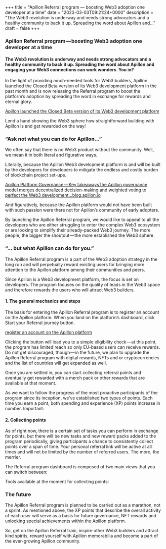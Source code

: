 +++
title = "Apillon Referral program — boosting Web3 adoption one developer at a time"
date = "2023-03-03T09:21:24+0000"
description = "The Web3 revolution is underway and needs strong advocators and a healthy community to back it up. Spreading the word about Apillon and…"
draft = false
+++

### Apillon Referral program — boosting Web3 adoption one developer at a time


#### The Web3 revolution is underway and needs strong advocators and a healthy community to back it up. Spreading the word about Apillon and engaging your Web3 connections can work wonders. You in?


In the light of providing much-needed tools for Web3 builders, Apillon launched the Closed Beta version of its Web3 development platform in the past month and is now releasing the Referral program to boost the platform’s adoption by spreading the word in exchange for rewards and eternal glory.

[Apillon launched the Closed Beta version of its Web3 development platform](https://blog.apillon.io/apillon-launches-an-invitation-only-closed-beta-of-the-web3-development-platform-a075c38273a3)

Lend a hand showing the Web3 sphere how straightforward building with Apillon is and get rewarded on the way!


### “Ask not what you can do for Apillon...”


We often say that there is no Web3 product without the community. Well, we mean it in both literal and figurative ways.


Literally, because the Apillon Web3 development platform is and will be built by the developers for developers to mitigate the endless and costly burden of blockchain project set-ups.

[Apillon Platform Governance — Key takeawaysThe Apillon governance model merges decentralized decision-making and weighted voting to perfect the Web3 development…blog.apillon.io](https://blog.apillon.io/apillon-platform-governance-key-takeaways-e63816522536)

And figuratively, because the Apillon platform would not have been built with such passion were there not for Apillon’s community of early adopters.


By launching the Apillon Referral program, we would like to appeal to all the developers who are either struggling to enter the complex Web3 ecosystem or are looking to simplify their already-packed Web3 journey. The more people, the bigger the shoutout — the more established the Web3 sphere.


### “… but what Apillon can do for you.”


The Apillon Referral program is a part of the Web3 adoption strategy in the long run and will perpetually reward existing users for bringing more attention to the Apillon platform among their communities and peers.


Since Apillon is a Web3 development platform, the focus is set on developers. The program focuses on the quality of leads in the Web3 space and therefore rewards the users who will attract Web3 builders.


#### 1. The general mechanics and steps


The basis for entering the Apillon Referral program is to register an account on the Apillon platform. When you land on the platform’s dashboard, click Start your Referral journey button.

[register an account on the Apillon platform](https://app.apillon.io/register)

Clicking the button will lead you to a simple eligibility check — at this point, the program has limited reach so only EU-based users can receive rewards. Do not get discouraged, though — in the future, we plan to upgrade the Apillon Referral program with digital rewards, NFTs and or cryptocurrencies and the list of countries will get expanded as well.


Once you are settled in, you can start collecting referral points and eventually get rewarded with a merch pack or other rewards that are available at that moment.


As we want to follow the progress of the most proactive participants of the program since its inception, we’ve established two types of points. Each time you earn a point, both spending and experience (XP) points increase in number. Important:


#### 2. Collecting points


As of right now, there is a certain set of tasks you can perform in exchange for points, but there will be new tasks and new reward packs added to the program periodically, giving participants a chance to consistently collect points over a span of time. Your personal referral link will be active at all times and will not be limited by the number of referred users. The more, the merrier.


The Referral program dashboard is composed of two main views that you can switch between:


Tools available at the moment for collecting points:


### The future


The Apillon Referral program is planned to be carried out as a marathon, not a sprint. As mentioned above, the XP points that describe the overall activity of each user will serve as a basis for future governance, NFT rewards and unlocking special achievements within the Apillon platform.


So, get on the Apillon Referral train, inspire other Web3 builders and attract kind spirits, reward yourself with Apillon memorabilia and become a part of the ever-growing Apillon community.
